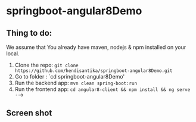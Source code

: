 # springboot-angular8Demo

## Thing to do:
We assume that You already have maven, nodejs & npm installed on your local.
1. Clone the repo: `git clone https://github.com/hendisantika/springboot-angular8Demo.git`
2. Go to folder : `cd springboot-angular8Demo'
3. Run the backend app: `mvn clean spring-boot:run`
4. Run the frontend app: `cd angular8-client && npm install && ng serve --o`
 
## Screen shot

